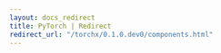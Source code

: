 ```yaml
---
layout: docs_redirect
title: PyTorch | Redirect
redirect_url: "/torchx/0.1.0.dev0/components.html"
---
```

